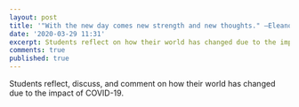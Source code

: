 ```yaml
---
layout: post
title: '"With the new day comes new strength and new thoughts." —Eleanor Roosevelt'
date: '2020-03-29 11:31'
excerpt: Students reflect on how their world has changed due to the impact of COVID-19.
comments: true
published: true
---
```


Students reflect, discuss, and comment on how their world has changed due to the impact of COVID-19. 